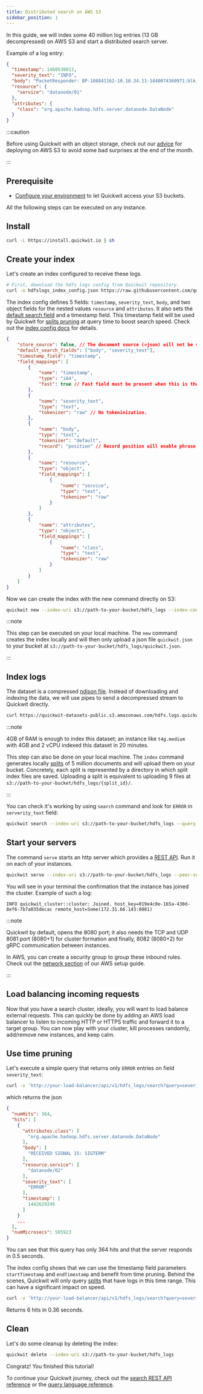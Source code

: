 ```yaml
---
title: Distributed search on AWS S3
sidebar_position: 1
---
```


In this guide, we will index some 40 million log entries (13 GB decompressed) on AWS S3 and start a distributed search server.

Example of a log entry:
```json
{
  "timestamp": 1460530013,
  "severity_text": "INFO",
  "body": "PacketResponder: BP-108841162-10.10.34.11-1440074360971:blk_1074072698_331874, type=HAS_DOWNSTREAM_IN_PIPELINE terminating",
  "resource": {
    "service": "datanode/01"
  },
  "attributes": {
    "class": "org.apache.hadoop.hdfs.server.datanode.DataNode"
  }
}
```

:::caution

Before using Quickwit with an object storage, check out our [advice](../administration/cloud-env.md) for deploying on AWS S3 to avoid some bad surprises at the end of the month.

:::


## Prerequisite
- [Configure your environment](configure-aws-env.md) to let Quickwit access your S3 buckets.

All the following steps can be executed on any instance.

## Install

```bash
curl -L https://install.quickwit.io | sh
```


## Create your index

Let's create an index configured to receive these logs.

```bash
# First, download the hdfs logs config from Quickwit repository.
curl -o hdfslogs_index_config.json https://raw.githubusercontent.com/quickwit-inc/quickwit/main/examples/index_configs/hdfslogs_index_config.json
```

The index config defines 5 fields: `timestamp`, `severity_text`, `body`, and two object fields
for the nested values `resource` and `attributes`. 
It also sets the [default search field](../reference/index-config.md) and a timestamp field. 
This timestamp field will be used by Quickwit for [splits pruning](../overview/architecture.md) at query time to boost search speed. Check out the [index config docs](../reference/index-config.md) for details.


```json title="hdfslogs_index_config.json"
{
    "store_source": false, // The document source (=json) will not be stored.
    "default_search_fields": ["body", "severity_text"],
    "timestamp_field": "timestamp",
    "field_mappings": [
        {
            "name": "timestamp",
            "type": "i64",
            "fast": true // Fast field must be present when this is the timestamp field.
        },
        {
            "name": "severity_text",
            "type": "text",
            "tokenizer": "raw" // No tokeninization.
        },
        {
            "name": "body",
            "type": "text",
            "tokenizer": "default",
            "record": "position" // Record position will enable phrase query on body field.
        },
        {
            "name": "resource",
            "type": "object",
            "field_mappings": [
                {
                    "name": "service",
                    "type": "text",
                    "tokenizer": "raw"
                }
            ]
        },
        {
            "name": "attributes",
            "type": "object",
            "field_mappings": [
                {
                    "name": "class",
                    "type": "text",
                    "tokenizer": "raw"
                }
            ]
        }
    ]
}
```

Now we can create the index with the new command directly on S3:

```bash
quickwit new --index-uri s3://path-to-your-bucket/hdfs_logs --index-config-path ./hdfslogs_index_config.json
```

:::note

This step can be executed on your local machine. The `new` command creates the index locally and will then only upload a json file `quickwit.json` to your bucket at `s3://path-to-your-bucket/hdfs_logs/quickwit.json`. 

:::

## Index logs
The dataset is a compressed [ndjson file](https://quickwit-datasets-public.s3.amazonaws.com/hdfs.logs.quickwit.json.gz). Instead of downloading and indexing the data, we will use pipes to send a decompressed stream to Quickwit directly.

```bash
curl https://quickwit-datasets-public.s3.amazonaws.com/hdfs.logs.quickwit.json.gz | gunzip | quickwit index --index-uri s3://path-to-your-bucket/hdfs_logs
```

:::note

4GB of RAM is enough to index this dataset; an instance like `t4g.medium` with 4GB and 2 vCPU indexed this dataset in 20 minutes.   

This step can also be done on your local machine. The `index` command generates locally [splits](../overview/architecture.md) of 5 million documents and will upload them on your bucket. Concretely, each split is represented by a directory in which split index files are saved. Uploading a split is equivalent to uploading 9 files at `s3://path-to-your-bucket/hdfs_logs/{split_id}/`.

:::


You can check it's working by using `search` command and look for `ERROR` in `serverity_text` field:
```bash
quickwit search --index-uri s3://path-to-your-bucket/hdfs_logs --query "severity_text:ERROR"
```


## Start your servers

The command `serve` starts an http server which provides a [REST API](../reference/search-api.md).
Run it on each of your instances.

```bash
quickwit serve --index-uri s3://path-to-your-bucket/hdfs_logs --peer-seed=ip1,ip2,ip3
```

You will see in your terminal the confirmation that the instance has joined the cluster. Example of such a log:

```
INFO quickwit_cluster::cluster: Joined. host_key=019e4c0e-165a-430d-8ef6-7b7a035decac remote_host=Some(172.31.66.143:8081)
```

:::note

Quickwit by default, opens the 8080 port; it also needs the TCP and UDP 8081 port (8080+1) for cluster formation and
finally, 8082 (8080+2) for gRPC communication between instances.

In AWS, you can create a security group to group these inbound rules. Check out the [network section](configure-aws-env.md) of our AWS setup guide.

:::


## Load balancing incoming requests

Now that you have a search cluster, ideally, you will want to load balance external requests. This can quickly be done
by adding an AWS load balancer to listen to incoming HTTP or HTTPS traffic and forward it to a target group.
You can now play with your cluster, kill processes randomly, add/remove new instances, and keep calm.


## Use time pruning

Let's execute a simple query that returns only `ERROR` entries on field `severity_text`:

```bash
curl -v 'http://your-load-balancer/api/v1/hdfs_logs/search?query=severity_text:ERROR
```

which returns the json

```json
{
  "numHits": 364,
  "hits": [
    {
      "attributes.class": [
        "org.apache.hadoop.hdfs.server.datanode.DataNode"
      ],
      "body": [
        "RECEIVED SIGNAL 15: SIGTERM"
      ],
      "resource.service": [
        "datanode/02"
      ],
      "severity_text": [
        "ERROR"
      ],
      "timestamp": [
        1442629246
      ]
    }
    ...
  ],
  "numMicrosecs": 505923
}
```

You can see that this query has only 364 hits and that the server responds in 0.5 seconds.

The index config shows that we can use the timestamp field parameters `startTimestamp` and `endTimestamp` and benefit from time pruning. Behind the scenes, Quickwit will only query [splits](../overview/architecture.md) that have logs in this time range. This can have a significant impact on speed.


```bash
curl -v 'http://your-load-balancer/api/v1/hdfs_logs/search?query=severity_text:ERROR&startTimestamp=1442834249&endTimestamp=1442900000'
```

Returns 6 hits in 0.36 seconds.



## Clean

Let's do some cleanup by deleting the index:

```bash
quickwit delete --index-uri s3://path-to-your-bucket/hdfs_logs
```



Congratz! You finished this tutorial! 

To continue your Quickwit journey, check out the [search REST API reference](../reference/search-api.md) or the [query language reference](../reference/query-language.md).
